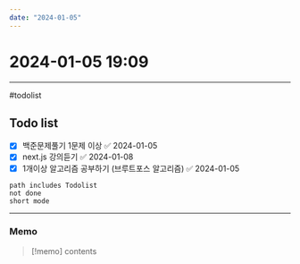 ```yaml
---
date: "2024-01-05"
---
```

# 2024-01-05 19:09
---
#todolist 
## Todo list
- [x] 백준문제풀기 1문제 이상 ✅ 2024-01-05
- [x] next.js 강의듣기 ✅ 2024-01-08
- [x] 1개이상 알고리즘 공부하기 (브루트포스 알고리즘) ✅ 2024-01-05
```tasks
path includes Todolist
not done
short mode
```
---
### Memo
> [!memo]
> contents
